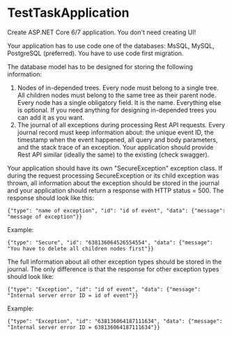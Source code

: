 # TestTaskApplication
 
Create ASP.NET Core 6/7 application. You don't need creating UI!

Your application has to use code one of the databases: MsSQL, MySQL, PostgreSQL (preferred). You have to use code first migration.

The database model has to be designed for storing the following information:

1. Nodes of in-depended trees. Every node must belong to a single tree. All children nodes must belong to the same tree as their parent node. Every node has a single obligatory field. It is the name. Everything else is optional. If you need anything for designing in-depended trees you can add it as you want.
2. The journal of all exceptions during processing Rest API requests. Every journal record must keep information about: the unique event ID, the timestamp when the event happened, all query and body parameters, and the stack trace of an exception.
Your application should provide Rest API similar (ideally the same) to the existing (check swagger).

Your application should have its own "SecureException" exception class. If during the request processing SecureException or its child exception was thrown, all information about the exception should be stored in the journal and your application should return a response with HTTP status = 500. The response should look like this:

`{"type": "name of exception", "id": "id of event", "data": {"message": "message of exception"}}`

Example:

`{"type": "Secure", "id": "638136064526554554", "data": {"message": "You have to delete all children nodes first"}}`

The full information about all other exception types should be stored in the journal. The only difference is that the response for other exception types should look like:

`{"type": "Exception", "id": "id of event", "data": {"message": "Internal server error ID = id of event"}}`

Example:

`{"type": "Exception", "id": "638136064187111634", "data": {"message": "Internal server error ID = 638136064187111634"}}`